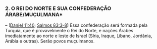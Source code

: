 ### 2\. O REI DO NORTE E SUA CONFEDERAÇÃO ÁRABE/MUÇULMANA* 

– ([Daniel 11:40](http://bibliaonline.com.br/acf/dn/11/40); [Salmos 83:3-8](http://bibliaonline.com.br/acf/sl/83/3-8)) Essa confederação será formada pela Turquia, que é provavelmente o Rei do Norte, e nações Árabes imediatamente ao norte e leste de Israel (Síria, Iraque, Líbano, Jordânia, Arábia e outras). Serão povos muçulmanos.
